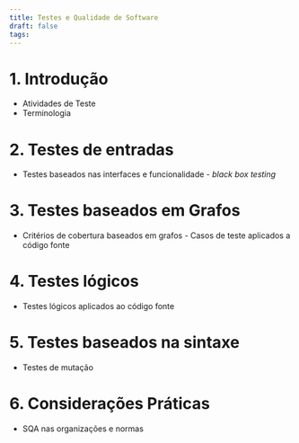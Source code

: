 ```yaml
---
title: Testes e Qualidade de Software
draft: false
tags:
---
```

# 1. Introdução 
- Atividades de Teste
- Terminologia

# 2. Testes de entradas 
- Testes baseados nas interfaces e funcionalidade - _black box testing_

# 3. Testes baseados em Grafos 
- Critérios de cobertura baseados em grafos - Casos de teste aplicados a código fonte

# 4. Testes lógicos
- Testes lógicos aplicados ao código fonte

# 5. Testes baseados na sintaxe 
- Testes de mutação

# 6. Considerações Práticas 
- SQA nas organizações e normas